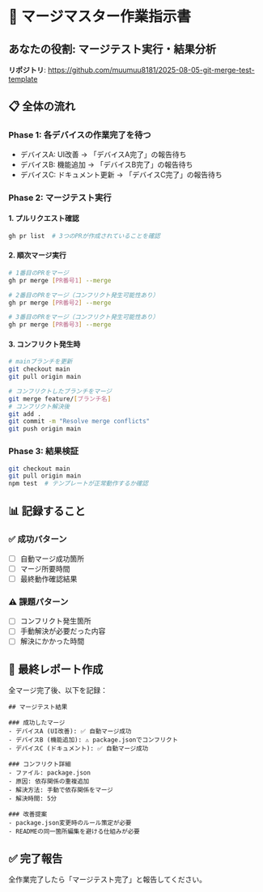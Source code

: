 # 🎯 マージマスター作業指示書

## あなたの役割: マージテスト実行・結果分析

**リポジトリ**: https://github.com/muumuu8181/2025-08-05-git-merge-test-template

## 📋 全体の流れ

### Phase 1: 各デバイスの作業完了を待つ
- デバイスA: UI改善 → 「デバイスA完了」の報告待ち
- デバイスB: 機能追加 → 「デバイスB完了」の報告待ち  
- デバイスC: ドキュメント更新 → 「デバイスC完了」の報告待ち

### Phase 2: マージテスト実行

#### 1. プルリクエスト確認
```bash
gh pr list  # 3つのPRが作成されていることを確認
```

#### 2. 順次マージ実行
```bash
# 1番目のPRをマージ
gh pr merge [PR番号1] --merge

# 2番目のPRをマージ（コンフリクト発生可能性あり）
gh pr merge [PR番号2] --merge

# 3番目のPRをマージ（コンフリクト発生可能性あり）
gh pr merge [PR番号3] --merge
```

#### 3. コンフリクト発生時
```bash
# mainブランチを更新
git checkout main
git pull origin main

# コンフリクトしたブランチをマージ
git merge feature/[ブランチ名]
# コンフリクト解決後
git add .
git commit -m "Resolve merge conflicts"
git push origin main
```

### Phase 3: 結果検証
```bash
git checkout main
git pull origin main
npm test  # テンプレートが正常動作するか確認
```

## 📊 記録すること

### ✅ 成功パターン
- [ ] 自動マージ成功箇所
- [ ] マージ所要時間
- [ ] 最終動作確認結果

### ⚠️ 課題パターン
- [ ] コンフリクト発生箇所
- [ ] 手動解決が必要だった内容
- [ ] 解決にかかった時間

## 🎯 最終レポート作成

全マージ完了後、以下を記録：

```
## マージテスト結果

### 成功したマージ
- デバイスA (UI改善): ✅ 自動マージ成功
- デバイスB (機能追加): ⚠️ package.jsonでコンフリクト
- デバイスC (ドキュメント): ✅ 自動マージ成功

### コンフリクト詳細
- ファイル: package.json
- 原因: 依存関係の重複追加
- 解決方法: 手動で依存関係をマージ
- 解決時間: 5分

### 改善提案
- package.json変更時のルール策定が必要
- READMEの同一箇所編集を避ける仕組みが必要
```

## ✅ 完了報告
全作業完了したら「マージテスト完了」と報告してください。